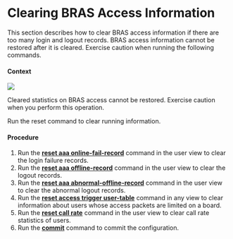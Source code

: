 Clearing BRAS Access Information
================================

This section describes how to clear BRAS access information if there are too many login and logout records. BRAS access information cannot be restored after it is cleared. Exercise caution when running the following commands.

#### Context

![](../../../../public_sys-resources/notice_3.0-en-us.png) 

Cleared statistics on BRAS access cannot be restored. Exercise caution when you perform this operation.

Run the reset command to clear running information.


#### Procedure

1. Run the [**reset aaa online-fail-record**](cmdqueryname=reset+aaa+online-fail-record) command in the user view to clear the login failure records.
2. Run the [**reset aaa offline-record**](cmdqueryname=reset+aaa+offline-record) command in the user view to clear the logout records.
3. Run the [**reset aaa abnormal-offline-record**](cmdqueryname=reset+aaa+abnormal-offline-record) command in the user view to clear the abnormal logout records.
4. Run the [**reset access trigger user-table**](cmdqueryname=reset+access+trigger+user-table) command in any view to clear information about users whose access packets are limited on a board.
5. Run the [**reset call rate**](cmdqueryname=reset+call+rate) command in the user view to clear call rate statistics of users.
6. Run the [**commit**](cmdqueryname=commit) command to commit the configuration.